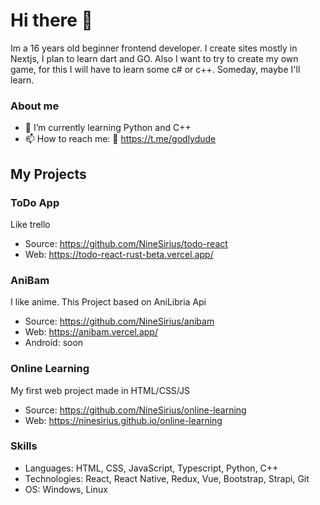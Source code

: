 # Hi there 👋
Im a 16 years old beginner frontend developer. I create sites mostly in Nextjs, I plan to learn dart and GO. Also I want to try to create my own game, for this I will have to learn some c# or c++. Someday, maybe I'll learn.

### About me
- 🌱 I’m currently learning Python and C++
- 📫 How to reach me: 📧 https://t.me/godlydude

## My Projects 
### ToDo App
Like trello

- Source: https://github.com/NineSirius/todo-react
- Web: https://todo-react-rust-beta.vercel.app/

### AniBam
I like anime. This Project based on AniLibria Api

- Source: https://github.com/NineSirius/anibam
- Web: https://anibam.vercel.app/
- Android: soon

### Online Learning
My first web project made in HTML/CSS/JS
- Source: https://github.com/NineSirius/online-learning
- Web: https://ninesirius.github.io/online-learning


### Skills 
- Languages: HTML, CSS, JavaScript, Typescript, Python, C++
- Technologies: React, React Native, Redux, Vue, Bootstrap, Strapi, Git
- OS: Windows, Linux


